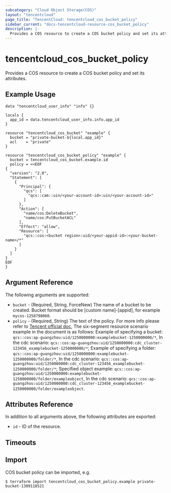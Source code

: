 ```yaml
---
subcategory: "Cloud Object Storage(COS)"
layout: "tencentcloud"
page_title: "TencentCloud: tencentcloud_cos_bucket_policy"
sidebar_current: "docs-tencentcloud-resource-cos_bucket_policy"
description: |-
  Provides a COS resource to create a COS bucket policy and set its attributes.
---
```


# tencentcloud_cos_bucket_policy

Provides a COS resource to create a COS bucket policy and set its attributes.

## Example Usage

```hcl
data "tencentcloud_user_info" "info" {}

locals {
  app_id = data.tencentcloud_user_info.info.app_id
}

resource "tencentcloud_cos_bucket" "example" {
  bucket = "private-bucket-${local.app_id}"
  acl    = "private"
}

resource "tencentcloud_cos_bucket_policy" "example" {
  bucket = tencentcloud_cos_bucket.example.id
  policy = <<EOF
{
  "version": "2.0",
  "Statement": [
    {
      "Principal": {
        "qcs": [
          "qcs::cam::uin/<your-account-id>:uin/<your-account-id>"
        ]
      },
      "Action": [
        "name/cos:DeleteBucket",
        "name/cos:PutBucketACL"
      ],
      "Effect": "allow",
      "Resource": [
        "qcs::cos:<bucket region>:uid/<your-appid-id>:<your-bucket-name>/*"
      ]
    }
  ]
}
EOF
}
```

## Argument Reference

The following arguments are supported:

* `bucket` - (Required, String, ForceNew) The name of a bucket to be created. Bucket format should be [custom name]-[appid], for example `mycos-1258798060`.
* `policy` - (Required, String) The text of the policy. For more info please refer to [Tencent official doc](https://intl.cloud.tencent.com/document/product/436/18023), The six-segment resource scenario example in the document is as follows: Example of specifying a bucket: `qcs::cos:ap-guangzhou:uid/1250000000:examplebucket-1250000000/*`, In the cdc scenario: `qcs::cos:ap-guangzhou:uid/1250000000:cdc_cluster-123456_examplebucket-1250000000/*`; Example of specifying a folder: `qcs::cos:ap-guangzhou:uid/1250000000:examplebucket-1250000000/folder/*`, In the cdc scenario: `qcs::cos:ap-guangzhou:uid/1250000000:cdc_cluster-123456_examplebucket-1250000000/folder/*`; Specified object example: `qcs::cos:ap-guangzhou:uid/1250000000:examplebucket-1250000000/folder/exampleobject`, In the cdc scenario: `qcs::cos:ap-guangzhou:uid/1250000000:cdc_cluster-123456_examplebucket-1250000000/folder/exampleobject`.

## Attributes Reference

In addition to all arguments above, the following attributes are exported:

* `id` - ID of the resource.



## Timeouts

<no value>


## Import

COS bucket policy can be imported, e.g.

```
$ terraform import tencentcloud_cos_bucket_policy.example private-bucket-1309118521
```

